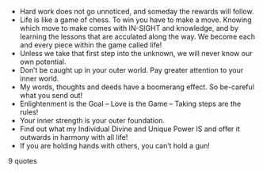 - Hard work does not go unnoticed, and someday the rewards will follow.
 - Life is like a game of chess. To win you have to make a move. Knowing which move to make comes with IN-SIGHT and knowledge, and by learning the lessons that are acculated along the way. We become each and every piece within the game called life!
 - Unless we take that first step into the unknown, we will never know our own potential.
 - Don’t be caught up in your outer world. Pay greater attention to your inner world.
 - My words, thoughts and deeds have a boomerang effect. So be-careful what you send out!
 - Enlightenment is the Goal – Love is the Game – Taking steps are the rules!
 - Your inner strength is your outer foundation.
 - Find out what my Individual Divine and Unique Power IS and offer it outwards in harmony with all life!
 - If you are holding hands with others, you can’t hold a gun!

9 quotes